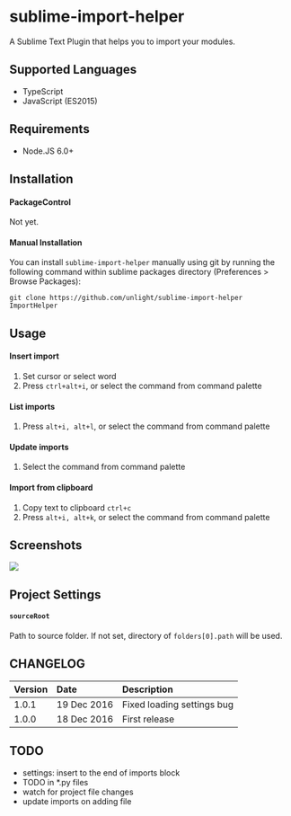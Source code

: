 sublime-import-helper
=====================
A Sublime Text Plugin that helps you to import your modules.

Supported Languages
---
* TypeScript
* JavaScript (ES2015)

## Requirements
* Node.JS 6.0+

Installation
---
#### PackageControl
Not yet.

#### Manual Installation
You can install `sublime-import-helper` manually using git by running the following command
within sublime packages directory (Preferences > Browse Packages):
```
git clone https://github.com/unlight/sublime-import-helper ImportHelper
```

Usage
---
#### Insert import
1. Set cursor or select word
2. Press `ctrl+alt+i`, or select the command from command palette

#### List imports
1. Press `alt+i, alt+l`, or select the command from command palette

#### Update imports
1. Select the command from command palette

#### Import from clipboard
1. Copy text to clipboard `ctrl+c`
2. Press `alt+i, alt+k`, or select the command from command palette

Screenshots
---
![](https://raw.githubusercontent.com/unlight/sublime-import-helper/master/screenshots/insert-import.gif)

Project Settings
---
#### `sourceRoot`
Path to source folder. If not set, directory of `folders[0].path` will be used.

CHANGELOG
---
| Version | Date        | Description                |
|:--------|:------------|:---------------------------|
| 1.0.1   | 19 Dec 2016 | Fixed loading settings bug |
| 1.0.0   | 18 Dec 2016 | First release              |

TODO
---
* settings: insert to the end of imports block
* TODO in *.py files
* watch for project file changes
* update imports on adding file